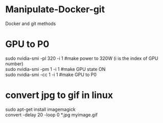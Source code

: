 # Manipulate-Docker-git
Docker and git methods

# GPU to P0  
sudo nvidia-smi -pl 320 -i 1  #make power to 320W (i is the index of GPU number)  
sudo nvidia-smi -pm 1 -i 1    #make GPU state ON  
sudo nvidia-smi -cc 1 -i 1    #make GPU to P0  
  
# convert jpg to gif in linux  
sudo apt-get install imagemagick  
convert -delay 20 -loop 0 *.jpg myimage.gif  
  
